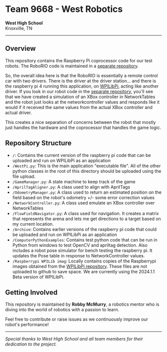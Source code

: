 ﻿# Team 9668 - West Robotics

**West High School**  
Knoxville, TN

---

## Overview

This repository contains the Raspberry Pi coprocessor code for our test robots. The RoboRIO code is maintained in a [separate repository](https://github.com/rrmcmurry/9668_Swerve/).

So, the overall idea here is that the RoboRIO is essentially a remote control car with two drivers. There is the driver at the driver station... and there is the raspberry pi 4 running this application, 
on [WPILibPi](https://github.com/wpilibsuite/WPILibPi/releases), acting like another driver. If you look in our robot code in the [separate repository](https://github.com/rrmcmurry/9668_Swerve/), 
you'll see that we have created a simulation of an XBox controller in NetworkTables and the robot just looks at the networkcontroller values and responds like it would if it received the same 
values from the actual XBox controller and actual driver. 

This creates a nice separation of concerns between the robot that mostly just handles the hardware and the coprocessor that handles the game logic.





## Repository Structure

- `/`: Contains the current version of the raspberry pi code that can be uploaded and run on WPILibPi as an application
- `/WestPi.py`: This is the main application "executable file".  All of the other python classes in the root of this directory should be uploaded using the file upload.
- `/GameManager.py`: A state machine to keep track of the game
- `/AprilTagAligner.py`: A class used to align with AprilTags
- `/OdometryManager.py`: A class used to return an estimated position on the field based on the robot's odometry +/- some error correction values
- `/NetworkController.py`: A class used emulate an XBox controller over NetworkTables
- `/FlowFieldNavigator.py`: A class used for navigation. It creates a matrix that represents the arena and lets me get directions to a target based on my current location.
- `/Archive`: Contains earlier versions of the raspberry pi code that could be uploaded and run on WPILibPi as an application
- `/ComputerPythonExamples`: Contains test python code that can be run in Python from windows to test OpenCV and apriltag detection. Also includes a robot pose simulator for bench testing the raspberry pi. It updates the Pose table in response to NetworkController values.
- `/Raspberrypi WPILib imag`: Locally contains copies of the Raspberrypi images obtained from the [WPILibPi repository](https://github.com/wpilibsuite/WPILibPi/releases). 
These files are not uploaded to github to save space. We are currently using the 2024.1.1 Beta version of WPILibPi.

## Getting Involved

This repository is maintained by **Robby McMurry**, a robotics mentor who is diving into the world of robotics with a passion to learn.

Feel free to contribute or raise issues as we continuously improve our robot's performance!

---

*Special thanks to West High School and all team members for their dedication to the project.*

